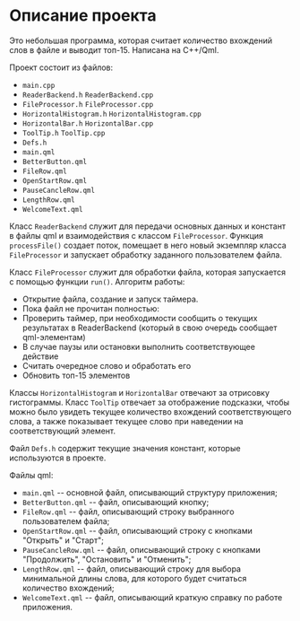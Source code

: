 # Описание проекта

Это небольшая программа, которая считает количество вхождений слов в файле и выводит топ-15. Написана на C++/Qml.

Проект состоит из файлов: 

- `main.cpp`
- `ReaderBackend.h`  `ReaderBackend.cpp`
- `FileProcessor.h`  `FileProcessor.cpp`
- `HorizontalHistogram.h`  `HorizontalHistogram.cpp`
- `HorizontalBar.h`  `HorizontalBar.cpp`
- `ToolTip.h`  `ToolTip.cpp`
- `Defs.h`
- `main.qml`
- `BetterButton.qml`
- `FileRow.qml`
- `OpenStartRow.qml`
- `PauseCancleRow.qml`
- `LengthRow.qml`
- `WelcomeText.qml`

Класс `ReaderBackend` служит для передачи основных данных и констант в файлы qml и взаимодействия с классом `FileProcessor`. Функция `processFile()` создает поток, помещает в него новый экземпляр класса `FileProcessor` и запускает обработку заданного пользователем файла.

Класс `FileProcessor` служит для обработки файла, которая запускается с помощью функции `run()`. Алгоритм работы:

- Открытие файла, создание и запуск таймера.
- Пока файл не  прочитан полностью:
- Проверить таймер, при необходимости сообщить о текущих результатах в ReaderBackend (который в свою очередь сообщает qml-элементам)
- В случае паузы или остановки выполнить соответствующее действие
- Считать очередное слово и обработать его
- Обновить топ-15 элементов

Классы `HorizontalHistogram` и `HorizontalBar` отвечают за отрисовку гистограммы. Класс `ToolTip` отвечает за отображение подсказки, чтобы можно было увидеть текущее количество вхождений соответствующего слова, а также показывает текущее слово при наведении на соответствующий элемент. 

Файл `Defs.h` содержит текущие значения констант, которые используются в проекте.

Файлы qml:
- `main.qml` -- основной файл, описывающий структуру  приложения;
- `BetterButton.qml` -- файл, описывающий кнопку;
- `FileRow.qml` -- файл, описывающий строку выбранного пользователем файла;
- `OpenStartRow.qml` -- файл, описывающий строку с кнопками "Открыть" и "Старт";
- `PauseCancleRow.qml` -- файл, описывающий строку с кнопками "Продолжить", "Остановить" и "Отменить";
- `LengthRow.qml`  -- файл, описывающий строку для выбора минимальной длины слова, для которого будет считаться количество вхождений;
- `WelcomeText.qml` -- файл, описывающий краткую справку по работе приложения.